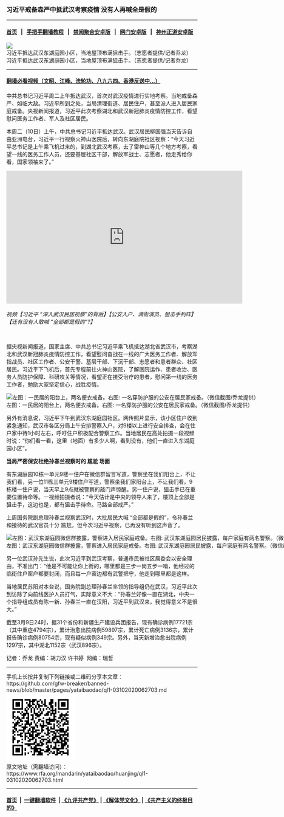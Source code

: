 ### 习近平戒备森严中抵武汉考察疫情  没有人再喊全是假的
------------------------

#### [首页](https://github.com/gfw-breaker/banned-news/blob/master/README.md) &nbsp;&nbsp;|&nbsp;&nbsp; [手把手翻墙教程](https://github.com/gfw-breaker/guides/wiki) &nbsp;&nbsp;|&nbsp;&nbsp; [禁闻聚合安卓版](https://github.com/gfw-breaker/bn-android) &nbsp;&nbsp;|&nbsp;&nbsp; [网门安卓版](https://github.com/oGate2/oGate) &nbsp;&nbsp;|&nbsp;&nbsp; [神州正道安卓版](https://github.com/SzzdOgate/update) 



<div id="headerimg">
 <img alt="习近平抵达武汉东湖庭园小区，当地屋顶布满狙击手。（志愿者提供/记者乔龙）" src="https://www.rfa.org/mandarin/yataibaodao/huanjing/ql1-03102020062703.html/m0310-ql1p1.jpg/@@images/5f089571-0615-4e46-a600-83b81e13c839.jpeg" title="习近平抵达武汉东湖庭园小区，当地屋顶布满狙击手。（志愿者提供/记者乔龙）"/>
 <div id="headerimgcontents">
  <div id="headerimgcaption">
   <span>
    习近平抵达武汉东湖庭园小区，当地屋顶布满狙击手。（志愿者提供/记者乔龙）
   </span>
   <!-- zoomattribute -->
  </div>
  <!-- headerimgcaption -->
 </div>
 <!-- headerimagecontents -->
</div>

<hr/>


#### [翻墙必看视频（文昭、江峰、法轮功、八九六四、香港反送中...）](https://github.com/gfw-breaker/banned-news/blob/master/pages/link3.md)

<div id="storytext">
 <div>
  <div class="slot_header">
  </div>
 </div>
 <p>
  中共总书记习近平周二上午抵达武汉，首次对武汉疫情进行实地考察。当地戒备森严、如临大敌。习近平所到之处，当局清理街道、居民住户，甚至派人进入居民家庭戒备。央视新闻报道，习近平此次考察湖北和武汉新冠肺炎疫情防控工作，看望慰问医务工作者、军人及社区居民。
 </p>
 <p>
  本周二（10日）上午，中共总书记习近平抵达武汉。武汉居民柳国强当天告诉自由亚洲电台，习近平一行视察火神山医院后，转向东湖庭院社区视察：“今天习近平总书记是上午乘飞机过来的，到湖北武汉考察，去了雷神山等几个地方考察，看望一线的医务工作人员，还要基层社区干部，解放军战士、志愿者，他走秀给你看，国家领袖来了。”
 </p>
 <p>
 </p>
 <p>
  <iframe frameborder="0" height="350" scrolling="no" src="https://www.facebook.com/plugins/video.php?href=https%3A%2F%2Fwww.facebook.com%2FRFAChinese%2Fvideos%2F253106679026007%2F&amp;show_text=0&amp;width=622" width="622">
  </iframe>
 </p>
 <p>
  <i>
   视频【习近平 “深入武汉民居视察”的背后】【公安入户、满街演员、狙击手列阵】【还有没有人敢喊 “全部都是假的”?】
  </i>
 </p>
 <p>
  <i>
   <br/>
  </i>
 </p>
 <p>
 </p>
 <p>
  据央视新闻报道，国家主席、中共总书记习近平乘飞机抵达湖北省武汉市，考察湖北和武汉新冠肺炎疫情防控工作，看望慰问奋战在一线的广大医务工作者、解放军指战员、社区工作者、公安干警、基层干部、下沉干部、志愿者和患者群众、社区居民。习近平下飞机后，首先专程前往火神山医院，了解医院运作、患者收治、医务人员防护保障、科研攻关等情况，看望正在接受治疗的患者，慰问第一线的医务工作者，勉励大家坚定信心，战胜疫情。
 </p>
 <p>
 </p>
 <p>
  <div class="image-inline captioned" style="width:1500px;">
   <div style="width:1500px;">
    <img alt="左图：一民居的阳台上，两名便衣戒备。右图: 一名穿防护服的公安在居民家戒备。（微信截图/乔龙提供）" src="https://www.rfa.org/mandarin/yataibaodao/huanjing/ql1-03102020062703.html/m0310-ql1p3-43.jpg" title="左图：一民居的阳台上，两名便衣戒备。右图: 一名穿防护服的公安在居民家戒备。（微信截图/乔龙提供）"/>
   </div>
   <div class="image-caption">
    <span style="width:1500px;">
     左图：一民居的阳台上，两名便衣戒备。右图: 一名穿防护服的公安在居民家戒备。（微信截图/乔龙提供）
    </span>
    <span class="copyright">
    </span>
   </div>
  </div>
 </p>
 <p>
  另外有消息说，习近平下午到武汉东湖庭园社区。网传照片显示，该小区住户收到紧急通知，武汉市各区分局上午安排警察入户，对9楼以上进行安全排查，会在住户家中待1小时左右，呼吁住户积极配合警察工作。当地居民在高处拍摄一段视频时说：“你们看一看，这里（地面）有多少人啊，看到没有，他们一直进入东湖庭园小区”。
 </p>
 <p>
  <b>
   当局严密保安杜绝孙春兰视察时的
  </b>
  <b>
  </b>
  <b>
   尴尬
  </b>
  <b>
   场面
  </b>
 </p>
 <p>
  有东湖庭园10栋一单元9楼一住户在微信群留言写道，警察坐在我们阳台上，不让我们看，另一位11栋三单元9楼住户写道，警察坐我们家阳台上，不让我们看。9栋楼一住户说，当天早上9点就被警察的敲门声惊醒。另一住户说，狙击手已在重要位置待命等。一视频拍摄者说：“今天估计是中央的领导人来了，楼顶上全部是狙击手，这边也是，都有狙击手待命。马路全部戒严。”
 </p>
 <p>
  上周国务院副总理孙春兰视察武汉时，大批居民大喊 “全部都是假的”，令孙春兰和接待的武汉官员十分 尴尬，但今次习近平视察，已再没有听到这声音了。
 </p>
 <p>
 </p>
 <p>
  <div class="image-inline captioned" style="width:1500px;">
   <div style="width:1500px;">
    <img alt="左图：武汉东湖庭园微信群披露，警察进入居民家庭戒备。右图: 武汉东湖庭园居民披露，每户家庭有两名警察。（微信截图/乔龙提供）" src="https://www.rfa.org/mandarin/yataibaodao/huanjing/ql1-03102020062703.html/m0310-ql1p2-3.jpg" title="左图：武汉东湖庭园微信群披露，警察进入居民家庭戒备。右图: 武汉东湖庭园居民披露，每户家庭有两名警察。（微信截图/乔龙提供）"/>
   </div>
   <div class="image-caption">
    <span style="width:1500px;">
     左图：武汉东湖庭园微信群披露，警察进入居民家庭戒备。右图: 武汉东湖庭园居民披露，每户家庭有两名警察。（微信截图/乔龙提供）
    </span>
    <span class="copyright">
    </span>
   </div>
  </div>
 </p>
 <p>
  另一位武汉孙先生说，此次习近平到武汉考察，普通市民被社区居委会以安全理由，不准出门：“他是不可能让你上街的，哪里都是三步一岗五步一哨，他经过的临街住户窗户都要封闭，而且每一户窗边都有武警把守，他走到哪里都是这样。
 </p>
 <p>
  当地居民苏阳对本台说，国务院副总理孙春兰率领的指导组仍在武汉，习近平此次到访除了向前线医护人员打气，实际意义不大：“孙春兰好像一直在湖北，中央一个指导组成员有陈一新、孙春兰一直在汉阳，习近平到武汉来，我觉得意义不是很大。”
 </p>
 <p>
  截至3月9日24时，据31个省份和新疆生产建设兵团报告，现有确诊病例17721宗（其中重症4794宗），累计治愈出院病例59897宗，累计死亡病例3136宗，累计报告确诊病例80754宗，现有疑似病例349宗。另外，当天新增治愈出院病例1297宗，其中湖北1152宗（武汉896宗）。
 </p>
 <p>
 </p>
 <p>
  记者：乔龙 责编：胡力汉 许书婷  网编：瑞哲
 </p>
</div>

<hr/>
手机上长按并复制下列链接或二维码分享本文章：<br/>
https://github.com/gfw-breaker/banned-news/blob/master/pages/yataibaodao/ql1-03102020062703.md <br/>
<a href='https://github.com/gfw-breaker/banned-news/blob/master/pages/yataibaodao/ql1-03102020062703.md'><img src='https://github.com/gfw-breaker/banned-news/blob/master/pages/yataibaodao/ql1-03102020062703.md.png'/></a> <br/>
原文地址（需翻墙访问）：https://www.rfa.org/mandarin/yataibaodao/huanjing/ql1-03102020062703.html


------------------------
#### [首页](https://github.com/gfw-breaker/banned-news/blob/master/README.md) &nbsp;|&nbsp; [一键翻墙软件](https://github.com/gfw-breaker/nogfw/blob/master/README.md) &nbsp;| [《九评共产党》](https://github.com/gfw-breaker/9ping.md/blob/master/README.md#九评之一评共产党是什么) | [《解体党文化》](https://github.com/gfw-breaker/jtdwh.md/blob/master/README.md) | [《共产主义的终极目的》](https://github.com/gfw-breaker/gczydzjmd.md/blob/master/README.md)


<img src='http://gfw-breaker.win/banned-news/pages/yataibaodao/ql1-03102020062703.md' width='0px' height='0px'/>